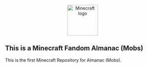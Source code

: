 <p align="center"><a href="https://minecraft.net" target="_blank" rel="noopener noreferrer"><img width="100" src="https://i.pinimg.com/originals/cc/07/ed/cc07edc6f8171dea5fd4396f03395db7.png" alt="Minecraft logo"></a></p>

## This is a Minecraft Fandom Almanac (Mobs)

This is the first Minecraft Repository for Almanac (Mobs).

